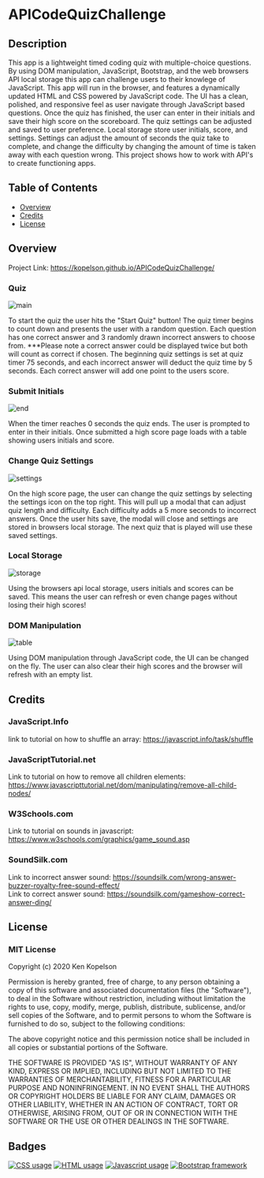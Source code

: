 # APICodeQuizChallenge

## Description

This app is a lightweight timed coding quiz with multiple-choice questions. By using DOM manipulation, JavaScript, Bootstrap, and the web browsers API local storage this app can challenge users to their knowlege of JavaScript. This app will run in the browser, and features a dynamically updated HTML and CSS powered by JavaScript code. The UI has a clean, polished, and responsive feel as user navigate through JavaScript based questions. Once the quiz has finished, the user can enter in their initials and save their high score on the scoreboard. The quiz settings can be adjusted and saved to user preference. Local storage store user initials, score, and settings. Settings can adjust the amount of seconds the quiz take to complete, and change the difficulty by changing the amount of time is taken away with each question wrong. This project shows how to work with API's to create functioning apps.

## Table of Contents

* [Overview](#overview)
* [Credits](#credits)
* [License](#license)

## Overview

Project Link: https://kopelson.github.io/APICodeQuizChallenge/

### Quiz
![main](https://user-images.githubusercontent.com/57735283/94205774-d3bb0080-fe78-11ea-8dad-f0ed1b8773ae.gif)

  <p>To start the quiz the user hits the "Start Quiz" button! The quiz timer begins to count down and presents the user with a random question. Each question has one correct answer and 3 randomly drawn incorrect answers to choose from. ***Please note a correct answer could be displayed twice but both will count as correct if chosen. The beginning quiz settings is set at quiz timer 75 seconds, and each incorrect answer will deduct the quiz time by 5 seconds. Each correct answer will add one point to the users score.</p>    

### Submit Initials 
![end](https://user-images.githubusercontent.com/57735283/94205781-d61d5a80-fe78-11ea-8db9-9130c0ce1fa3.gif)

<p>When the timer reaches 0 seconds the quiz ends. The user is prompted to enter in their initials. Once submitted a high score page loads with a table showing users initials and score.</p>

### Change Quiz Settings
![settings](https://user-images.githubusercontent.com/57735283/94205785-d87fb480-fe78-11ea-8afc-f834fe6d5d2b.gif)

<p>On the high score page, the user can change the quiz settings by selecting the settings icon on the top right. This will pull up a modal that can adjust quiz length and difficulty. Each difficulty adds a 5 more seconds to incorrect answers. Once the user hits save, the modal will close and settings are stored in browsers local storage. The next quiz that is played will use these saved settings.</p>

### Local Storage
![storage](https://user-images.githubusercontent.com/57735283/94205790-da497800-fe78-11ea-93a5-b45280ff4025.gif)

<p> Using the browsers api local storage, users initials and scores can be saved. This means the user can refresh or even change pages without losing their high scores! </p>

### DOM Manipulation
![table](https://user-images.githubusercontent.com/57735283/94205795-dc133b80-fe78-11ea-806e-19d8b9fe1e05.gif)

<p>Using DOM manipulation through JavaScript code, the UI can be changed on the fly. The user can also clear their high scores and the browser will refresh with an empty list.</p>

## Credits

### JavaScript.Info
link to tutorial on how to shuffle an array: https://javascript.info/task/shuffle

### JavaScriptTutorial.net
Link to tutorial on how to remove all children elements: https://www.javascripttutorial.net/dom/manipulating/remove-all-child-nodes/

### W3Schools.com
Link to tutorial on sounds in javascript: https://www.w3schools.com/graphics/game_sound.asp

### SoundSilk.com
Link to incorrect answer sound: https://soundsilk.com/wrong-answer-buzzer-royalty-free-sound-effect/ <br/>
Link to correct answer sound: https://soundsilk.com/gameshow-correct-answer-ding/

## License

### MIT License

Copyright (c) 2020 Ken Kopelson

Permission is hereby granted, free of charge, to any person obtaining a copy
of this software and associated documentation files (the "Software"), to deal
in the Software without restriction, including without limitation the rights
to use, copy, modify, merge, publish, distribute, sublicense, and/or sell
copies of the Software, and to permit persons to whom the Software is
furnished to do so, subject to the following conditions:

The above copyright notice and this permission notice shall be included in all
copies or substantial portions of the Software.

THE SOFTWARE IS PROVIDED "AS IS", WITHOUT WARRANTY OF ANY KIND, EXPRESS OR
IMPLIED, INCLUDING BUT NOT LIMITED TO THE WARRANTIES OF MERCHANTABILITY,
FITNESS FOR A PARTICULAR PURPOSE AND NONINFRINGEMENT. IN NO EVENT SHALL THE
AUTHORS OR COPYRIGHT HOLDERS BE LIABLE FOR ANY CLAIM, DAMAGES OR OTHER
LIABILITY, WHETHER IN AN ACTION OF CONTRACT, TORT OR OTHERWISE, ARISING FROM,
OUT OF OR IN CONNECTION WITH THE SOFTWARE OR THE USE OR OTHER DEALINGS IN THE
SOFTWARE.

## Badges
<a href="https://img.shields.io/badge/CSS-4.7%25-purple"><img alt="CSS usage" src="https://img.shields.io/badge/CSS-4.7%25-purple"></a> <a href="https://img.shields.io/badge/HTML-20.3%25-red"><img alt="HTML usage" src="https://img.shields.io/badge/HTML-20.3%25-red"></a> <a href="https://img.shields.io/badge/JavaScript-75.0%25-yellow"><img alt="Javascript usage" src="https://img.shields.io/badge/JavaScript-75.0%25-yellow"></a> <a href="https://img.shields.io/badge/Frameworks-Bootstrap-blue"><img alt="Bootstrap framework" src="https://img.shields.io/badge/Frameworks-Bootstrap-blue"></a>
